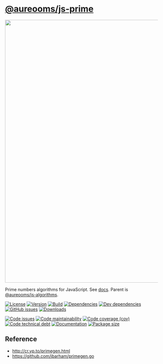 [@aureooms/js-prime](https://aureooms.github.io/js-prime)
==

<img src="https://imgs.xkcd.com/comics/blownapart_color.jpg" width="864">

Prime numbers algorithms for JavaScript.
See [docs](https://aureooms.github.io/js-prime).
Parent is [@aureooms/js-algorithms](https://github.com/aureooms/js-algorithms).

[![License](https://img.shields.io/github/license/aureooms/js-prime.svg)](https://raw.githubusercontent.com/aureooms/js-prime/main/LICENSE)
[![Version](https://img.shields.io/npm/v/@aureooms/js-prime.svg)](https://www.npmjs.org/package/@aureooms/js-prime)
[![Build](https://img.shields.io/travis/aureooms/js-prime/main.svg)](https://travis-ci.com/aureooms/js-prime/branches)
[![Dependencies](https://img.shields.io/david/aureooms/js-prime.svg)](https://david-dm.org/aureooms/js-prime)
[![Dev dependencies](https://img.shields.io/david/dev/aureooms/js-prime.svg)](https://david-dm.org/aureooms/js-prime?type=dev)
[![GitHub issues](https://img.shields.io/github/issues/aureooms/js-prime.svg)](https://github.com/aureooms/js-prime/issues)
[![Downloads](https://img.shields.io/npm/dm/@aureooms/js-prime.svg)](https://www.npmjs.org/package/@aureooms/js-prime)

[![Code issues](https://img.shields.io/codeclimate/issues/aureooms/js-prime.svg)](https://codeclimate.com/github/aureooms/js-prime/issues)
[![Code maintainability](https://img.shields.io/codeclimate/maintainability/aureooms/js-prime.svg)](https://codeclimate.com/github/aureooms/js-prime/trends/churn)
[![Code coverage (cov)](https://img.shields.io/codecov/c/gh/aureooms/js-prime/main.svg)](https://codecov.io/gh/aureooms/js-prime)
[![Code technical debt](https://img.shields.io/codeclimate/tech-debt/aureooms/js-prime.svg)](https://codeclimate.com/github/aureooms/js-prime/trends/technical_debt)
[![Documentation](https://aureooms.github.io/js-prime/badge.svg)](https://aureooms.github.io/js-prime/source.html)
[![Package size](https://img.shields.io/bundlephobia/minzip/@aureooms/js-prime)](https://bundlephobia.com/result?p=@aureooms/js-prime)

## Reference

 - http://cr.yp.to/primegen.html
 - https://github.com/jbarham/primegen.go
